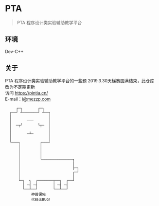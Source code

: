 #  PTA

> PTA 程序设计类实验辅助教学平台  

## 环境

Dev-C++

## 关于
PTA 程序设计类实验辅助教学平台的一些题
2019.3.30天梯赛圆满结束，此仓库改为不定期更新     
访问 https://pintia.cn/   
E-mail：i@mezzp.com   
   
   
         ┌─┐       ┌─┐   
      ┌──┘ ┴───────┘ ┴──┐   
      │                 │   
      │       ───       │   
      │  ─┬┘       └┬─  │   
      │                 │   
      │       ─┴─       │   
      │                 │   
      └───┐         ┌───┘   
          │         │   
          │         │   
          │         │   
          │         └──────────────┐   
          │                        │   
          │                        ├─┐   
          │                        ┌─┘       
          │                        │   
          └─┐  ┐  ┌───────┬──┐  ┌──┘            
            │ ─┤ ─┤       │ ─┤ ─┤            
            └──┴──┘       └──┴──┘    
                神兽保佑    
                代码无BUG!    

